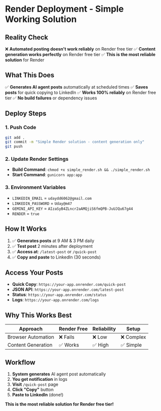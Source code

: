 # Render Deployment - Simple Working Solution

## Reality Check
❌ **Automated posting doesn't work reliably** on Render free tier
✅ **Content generation works perfectly** on Render free tier
✅ **This is the most reliable solution** for Render

## What This Does
✅ **Generates AI agent posts** automatically at scheduled times
✅ **Saves posts** for quick copying to LinkedIn
✅ **Works 100% reliably** on Render free tier
✅ **No build failures** or dependency issues

## Deploy Steps

### 1. Push Code
```bash
git add .
git commit -m "Simple Render solution - content generation only"
git push
```

### 2. Update Render Settings
- **Build Command**: `chmod +x simple_render.sh && ./simple_render.sh`
- **Start Command**: `gunicorn app:app`

### 3. Environment Variables
- `LINKEDIN_EMAIL` = `udaydd6062@gmail.com`
- `LINKEDIN_PASSWORD` = `Uday@m47`
- `GEMINI_API_KEY` = `AIzaSyB4ZLncr2aAMQjiS6fmQPB-JuUJQu67g44`
- `RENDER` = `true`

## How It Works
1. ✅ **Generates posts** at 9 AM & 3 PM daily
2. ✅ **Test post** 2 minutes after deployment
3. ✅ **Access at**: `/latest-post` or `/quick-post`
4. ✅ **Copy and paste** to LinkedIn (30 seconds)

## Access Your Posts
- **Quick Copy**: `https://your-app.onrender.com/quick-post`
- **JSON API**: `https://your-app.onrender.com/latest-post`
- **Status**: `https://your-app.onrender.com/status`
- **Logs**: `https://your-app.onrender.com/logs`

## Why This Works Best
| Approach | Render Free | Reliability | Setup |
|----------|-------------|-------------|-------|
| Browser Automation | ❌ Fails | ❌ Low | ❌ Complex |
| Content Generation | ✅ Works | ✅ High | ✅ Simple |

## Workflow
1. **System generates** AI agent post automatically
2. **You get notification** in logs
3. **Visit** `/quick-post` page
4. **Click "Copy"** button
5. **Paste to LinkedIn** (done!)

**This is the most reliable solution for Render free tier!**